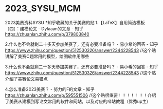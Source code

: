 # 2023_SYSU_MCM
2023美赛资料SYSU
*知乎收藏的关于美赛的贴
1.【LaTeX】自用简洁模板（四）：建模论文 - Dylaaan的文章 - 知乎
https://zhuanlan.zhihu.com/p/379803840

2.什么也不会就剩二十多天参加美赛了，还有必要准备吗？ - 易小希的回答 - 知乎
https://www.zhihu.com/question/512530326/answer/2344228543
//这个贴讲解了美赛C题常用的模型，绘图软件用哪些

3.什么也不会就剩二十多天参加美赛了，还有必要准备吗？ - 易小希的回答 - 知乎
https://www.zhihu.com/question/512530326/answer/2344228543
//这个贴介绍了美赛论文易错点

4.怎么准备2023美赛？ - 努力的F的文章 - 知乎
https://zhuanlan.zhihu.com/p/595551506
//这个贴很重要！！！！！！！介绍了美赛从建模到写论文常用的软件和网站，以及对应的哔站教程（优秀up主）
